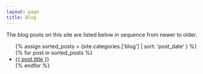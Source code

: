 ```yaml
---
layout: page
title: Blog
---
```


The blog posts on this site are listed below in sequence from newer to older.

 <ul>
{% assign sorted_posts = (site.categories.['blog']  | sort: 'post_date' ) %}
{% for post in sorted_posts %}
<li><a href="{{ post.url }}">{{ post.title }}</a></li>
{% endfor %}
</ul>
